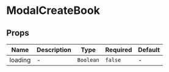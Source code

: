 # ModalCreateBook

## Props

<!-- @vuese:ModalCreateBook:props:start -->
|Name|Description|Type|Required|Default|
|---|---|---|---|---|
|loading|-|`Boolean`|`false`|-|

<!-- @vuese:ModalCreateBook:props:end -->


